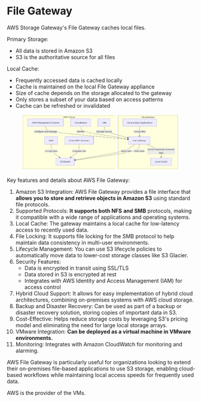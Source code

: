 # File Gateway



AWS Storage Gateway's File Gateway caches local files.

Primary Storage:

* All data is stored in Amazon S3
* S3 is the authoritative source for all files

Local Cache:

* Frequently accessed data is cached locally
* Cache is maintained on the local File Gateway appliance
* Size of cache depends on the storage allocated to the gateway
* Only stores a subset of your data based on access patterns
* Cache can be refreshed or invalidated

<figure><img src="../../../../.gitbook/assets/image (21) (1) (1) (1) (1).png" alt=""><figcaption></figcaption></figure>

&#x20;Key features and details about AWS File Gateway:

1. Amazon S3 Integration: AWS File Gateway provides a file interface that **allows you to store and retrieve objects in Amazon S3** using standard file protocols.
2. Supported Protocols: **It supports both NFS** **and SMB** protocols, making it compatible with a wide range of applications and operating systems.
3. Local Cache: The gateway maintains a local cache for low-latency access to recently used data.
4. File Locking: It supports file locking for the SMB protocol to help maintain data consistency in multi-user environments.
5. Lifecycle Management: You can use S3 lifecycle policies to automatically move data to lower-cost storage classes like S3 Glacier.
6. Security Features:
   * Data is encrypted in transit using SSL/TLS
   * Data stored in S3 is encrypted at rest
   * Integrates with AWS Identity and Access Management (IAM) for access control
7. Hybrid Cloud Support: It allows for easy implementation of hybrid cloud architectures, combining on-premises systems with AWS cloud storage.
8. Backup and Disaster Recovery: Can be used as part of a backup or disaster recovery solution, storing copies of important data in S3.
9. Cost-Effective: Helps reduce storage costs by leveraging S3's pricing model and eliminating the need for large local storage arrays.
10. VMware Integration: **Can be deployed as a virtual machine in VMware environments.**
11. Monitoring: Integrates with Amazon CloudWatch for monitoring and alarming.

AWS File Gateway is particularly useful for organizations looking to extend their on-premises file-based applications to use S3 storage, enabling cloud-based workflows while maintaining local access speeds for frequently used data.



AWS is the provider of the VMs.
